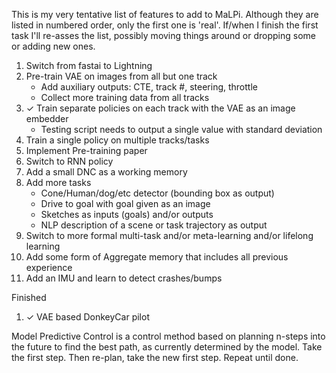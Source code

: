 This is my very tentative list of features to add to MaLPi. Although they are listed in numbered order, only the first one is 'real'. If/when I finish the first task I'll re-asses the list, possibly moving things around or dropping some or adding new ones.

1. Switch from fastai to Lightning
1. Pre-train VAE on images from all but one track
    * Add auxiliary outputs: CTE, track #, steering, throttle
    * Collect more training data from all tracks
1. ✓ Train separate policies on each track with the VAE as an image embedder
    * Testing script needs to output a single value with standard deviation
1. Train a single policy on multiple tracks/tasks
1. Implement Pre-training paper
1. Switch to RNN policy
1. Add a small DNC as a working memory
1. Add more tasks
    * Cone/Human/dog/etc detector (bounding box as output)
    * Drive to goal with goal given as an image
    * Sketches as inputs (goals) and/or outputs
    * NLP description of a scene or task trajectory as output
1. Switch to more formal multi-task and/or meta-learning and/or lifelong learning
1. Add some form of Aggregate memory that includes all previous experience
1. Add an IMU and learn to detect crashes/bumps

Finished

1. ✓ VAE based DonkeyCar pilot

Model Predictive Control is a control method based on planning n-steps into the future to find the best path, as currently determined by the model. Take the first step. Then re-plan, take the new first step. Repeat until done.
